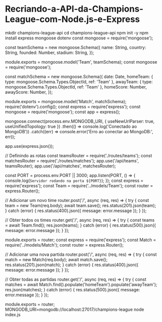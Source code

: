# Recriando-a-API-da-Champions-League-com-Node.js-e-Express
mkdir champions-league-api
cd champions-league-api
npm init -y
npm install express mongoose dotenv
const mongoose = require('mongoose');

const teamSchema = new mongoose.Schema({
  name: String,
  country: String,
  founded: Number,
  stadium: String,
});

module.exports = mongoose.model('Team', teamSchema);
const mongoose = require('mongoose');

const matchSchema = new mongoose.Schema({
  date: Date,
  homeTeam: { type: mongoose.Schema.Types.ObjectId, ref: 'Team' },
  awayTeam: { type: mongoose.Schema.Types.ObjectId, ref: 'Team' },
  homeScore: Number,
  awayScore: Number,
});

module.exports = mongoose.model('Match', matchSchema);
require('dotenv').config();
const express = require('express');
const mongoose = require('mongoose');
const app = express();

mongoose.connect(process.env.MONGODB_URI, { useNewUrlParser: true, useUnifiedTopology: true })
  .then(() => console.log('Conectado ao MongoDB'))
  .catch((err) => console.error('Erro ao conectar ao MongoDB:', err));

app.use(express.json());

// Definindo as rotas
const teamsRouter = require('./routes/teams');
const matchesRouter = require('./routes/matches');
app.use('/api/teams', teamsRouter);
app.use('/api/matches', matchesRouter);

const PORT = process.env.PORT || 3000;
app.listen(PORT, () => {
  console.log(`Servidor rodando na porta ${PORT}`);
});
const express = require('express');
const Team = require('../models/Team');
const router = express.Router();

// Adicionar um novo time
router.post('/', async (req, res) => {
  try {
    const team = new Team(req.body);
    await team.save();
    res.status(201).json(team);
  } catch (error) {
    res.status(400).json({ message: error.message });
  }
});

// Obter todos os times
router.get('/', async (req, res) => {
  try {
    const teams = await Team.find();
    res.json(teams);
  } catch (error) {
    res.status(500).json({ message: error.message });
  }
});

module.exports = router;
const express = require('express');
const Match = require('../models/Match');
const router = express.Router();

// Adicionar uma nova partida
router.post('/', async (req, res) => {
  try {
    const match = new Match(req.body);
    await match.save();
    res.status(201).json(match);
  } catch (error) {
    res.status(400).json({ message: error.message });
  }
});

// Obter todas as partidas
router.get('/', async (req, res) => {
  try {
    const matches = await Match.find().populate('homeTeam').populate('awayTeam');
    res.json(matches);
  } catch (error) {
    res.status(500).json({ message: error.message });
  }
});

module.exports = router;
MONGODB_URI=mongodb://localhost:27017/champions-league
node index.js
